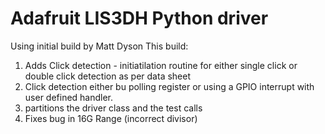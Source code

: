 # Adafruit LIS3DH Python driver
Using initial build by Matt Dyson
This build:
1. Adds Click detection - initiatilation routine for either single click or double click detection as per data sheet
2. Click detection either bu polling register or using a GPIO interrupt with user defined handler.
3. partitions the driver class and the test calls
4. Fixes bug in 16G Range (incorrect divisor)
